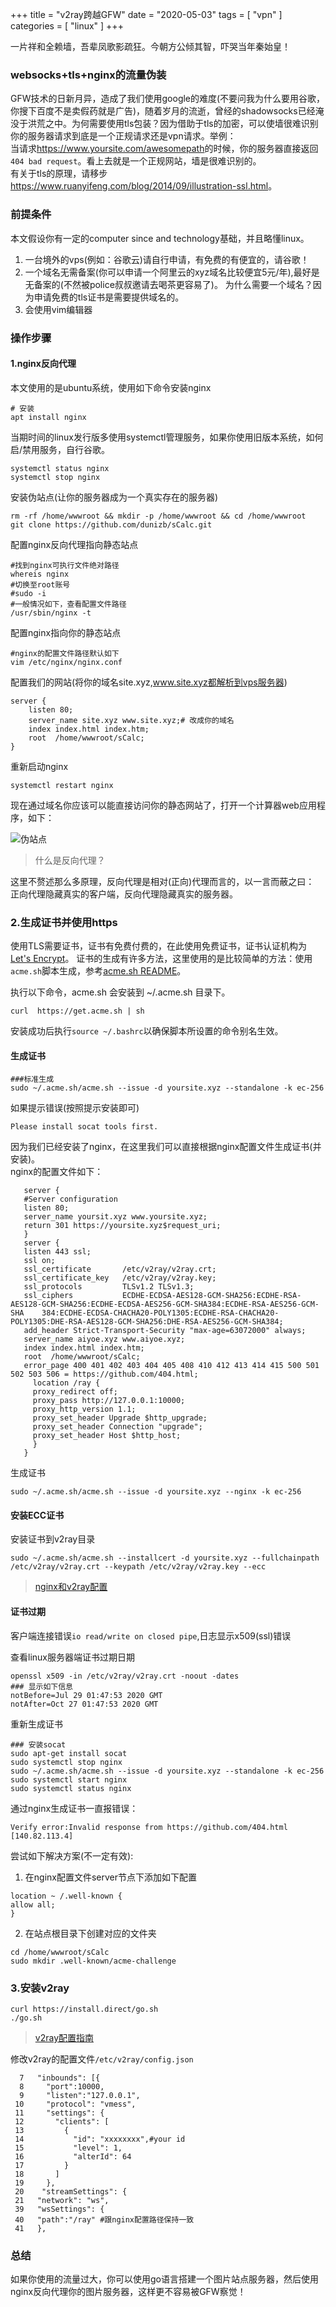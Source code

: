 +++
title = "v2ray跨越GFW"
date = "2020-05-03"
tags = [ "vpn" ]
categories = [ "linux" ]
+++

一片祥和全赖墙，吾辈凤歌影疏狂。今朝方公倾其智，吓哭当年秦始皇！
<!--more-->

### websocks+tls+nginx的流量伪装

GFW技术的日新月异，造成了我们使用google的难度(不要问我为什么要用谷歌，你搜下百度不是卖假药就是广告)，随着岁月的流逝，曾经的shadowsocks已经淹没于洪荒之中。为何需要使用tls包装？因为借助于tls的加密，可以使墙很难识别你的服务器请求到底是一个正规请求还是vpn请求。举例：  
当请求<https://www.yoursite.com/awesomepath>的时候，你的服务器直接返回`404 bad request`。看上去就是一个正规网站，墙是很难识别的。    
有关于tls的原理，请移步<https://www.ruanyifeng.com/blog/2014/09/illustration-ssl.html>。

### 前提条件

本文假设你有一定的computer since and technology基础，并且略懂linux。

1. 一台境外的vps(例如：谷歌云)请自行申请，有免费的有便宜的，请谷歌！
2. 一个域名无需备案(你可以申请一个阿里云的xyz域名比较便宜5元/年),最好是无备案的(不然被police叔叔邀请去喝茶更容易了)。
为什么需要一个域名？因为申请免费的tls证书是需要提供域名的。
3. 会使用vim编辑器

### 操作步骤

#### 1.nginx反向代理

本文使用的是ubuntu系统，使用如下命令安装nginx
```shell
# 安装
apt install nginx 
```
当期时间的linux发行版多使用systemctl管理服务，如果你使用旧版本系统，如何启/禁用服务，自行谷歌。
```shell
systemctl status nginx
systemctl stop nginx
```
安装伪站点(让你的服务器成为一个真实存在的服务器)
```shell
rm -rf /home/wwwroot && mkdir -p /home/wwwroot && cd /home/wwwroot
git clone https://github.com/dunizb/sCalc.git
```
配置nginx反向代理指向静态站点
```shell
#找到nginx可执行文件绝对路径
whereis nginx
#切换至root账号
#sudo -i 
#一般情况如下，查看配置文件路径
/usr/sbin/nginx -t
```
配置nginx指向你的静态站点
```shell
#nginx的配置文件路径默认如下
vim /etc/nginx/nginx.conf
```
配置我们的网站(将你的域名site.xyz,www.site.xyz都解析到vps服务器)
```
server {
    listen 80;
    server_name site.xyz www.site.xyz;# 改成你的域名
	index index.html index.htm;
	root  /home/wwwroot/sCalc;
}
```
重新启动nginx
```shell
systemctl restart nginx
```
现在通过域名你应该可以能直接访问你的静态网站了，打开一个计算器web应用程序，如下：

![伪站点](../../pictures/20200503203230.png)

> 什么是反向代理？

这里不赘述那么多原理，反向代理是相对(正向)代理而言的，以一言而蔽之曰：  
正向代理隐藏真实的客户端，反向代理隐藏真实的服务器。

### 2.生成证书并使用https

使用TLS需要证书，证书有免费付费的，在此使用免费证书，证书认证机构为[Let's Encrypt](<https://letsencrypt.org/>)。
证书的生成有许多方法，这里使用的是比较简单的方法：使用`acme.sh`脚本生成，参考[acme.sh README](https://github.com/acmesh-official/acme.sh/blob/master/README.md)。

执行以下命令，acme.sh 会安装到 ~/.acme.sh 目录下。
```shell
curl  https://get.acme.sh | sh
```
安装成功后执行`source ~/.bashrc`以确保脚本所设置的命令别名生效。  
#### 生成证书

```shell
###标准生成
sudo ~/.acme.sh/acme.sh --issue -d yoursite.xyz --standalone -k ec-256
```
如果提示错误(按照提示安装即可)
```shell
Please install socat tools first.
```
因为我们已经安装了nginx，在这里我们可以直接根据nginx配置文件生成证书(并安装)。  
nginx的配置文件如下：  

```shell
   server {
   #Server configuration
   listen 80;
   server_name yoursit.xyz www.yoursite.xyz;
   return 301 https://yoursite.xyz$request_uri;
   }
   server {
   listen 443 ssl;
   ssl on;
   ssl_certificate       /etc/v2ray/v2ray.crt;
   ssl_certificate_key   /etc/v2ray/v2ray.key;
   ssl_protocols         TLSv1.2 TLSv1.3;
   ssl_ciphers           ECDHE-ECDSA-AES128-GCM-SHA256:ECDHE-RSA-AES128-GCM-SHA256:ECDHE-ECDSA-AES256-GCM-SHA384:ECDHE-RSA-AES256-GCM-SHA    384:ECDHE-ECDSA-CHACHA20-POLY1305:ECDHE-RSA-CHACHA20-POLY1305:DHE-RSA-AES128-GCM-SHA256:DHE-RSA-AES256-GCM-SHA384;
   add_header Strict-Transport-Security "max-age=63072000" always;
   server_name aiyoe.xyz www.aiyoe.xyz;
   index index.html index.htm;
   root  /home/wwwroot/sCalc;
   error_page 400 401 402 403 404 405 408 410 412 413 414 415 500 501 502 503 506 = https://github.com/404.html;
     location /ray {
     proxy_redirect off;
     proxy_pass http://127.0.0.1:10000;
     proxy_http_version 1.1;
     proxy_set_header Upgrade $http_upgrade;
     proxy_set_header Connection "upgrade";
     proxy_set_header Host $http_host;
     }
   }

``` 
生成证书 
```shell
sudo ~/.acme.sh/acme.sh --issue -d yoursite.xyz --nginx -k ec-256
```

#### 安装ECC证书
安装证书到v2ray目录
```shell
sudo ~/.acme.sh/acme.sh --installcert -d yoursite.xyz --fullchainpath /etc/v2ray/v2ray.crt --keypath /etc/v2ray/v2ray.key --ecc
```

> [nginx和v2ray配置](<https://github.com/mikewubox/V2Ray3>)

#### 证书过期

客户端连接错误`io read/write on closed pipe`,日志显示x509(ssl)错误

查看linux服务器端证书过期日期

```shell
openssl x509 -in /etc/v2ray/v2ray.crt -noout -dates
### 显示如下信息
notBefore=Jul 29 01:47:53 2020 GMT
notAfter=Oct 27 01:47:53 2020 GMT
```

重新生成证书

```shell
### 安装socat
sudo apt-get install socat
sudo systemctl stop nginx
sudo ~/.acme.sh/acme.sh --issue -d yoursite.xyz --standalone -k ec-256
sudo systemctl start nginx
sudo systemctl status nginx
```

通过nginx生成证书一直报错误：

`Verify error:Invalid response from https://github.com/404.html [140.82.113.4]`

尝试如下解决方案(不一定有效):

1. 在nginx配置文件server节点下添加如下配置
```shell
location ~ /.well-known {
allow all;
}
```
2. 在站点根目录下创建对应的文件夹

```shell
cd /home/wwwroot/sCalc
sudo mkdir .well-known/acme-challenge
```

### 3.安装v2ray

```shell
curl https://install.direct/go.sh
./go.sh
```

> [v2ray配置指南](<https://toutyrater.github.io/prep/install.html>)

修改v2ray的配置文件`/etc/v2ray/config.json`
```shell
  7   "inbounds": [{
  8     "port":10000,
  9     "listen":"127.0.0.1",
 10     "protocol": "vmess",
 11     "settings": {
 12       "clients": [
 13         {
 14           "id": "xxxxxxxx",#your id
 15           "level": 1,
 16           "alterId": 64
 17         }
 18       ]
 19     },
 20    "streamSettings": {
 21   "network": "ws",
 39   "wsSettings": {
 40   "path":"/ray" #跟nginx配置路径保持一致
 41   },
```

### 总结

如果你使用的流量过大，你可以使用go语言搭建一个图片站点服务器，然后使用nginx反向代理你的图片服务器，这样更不容易被GFW察觉！